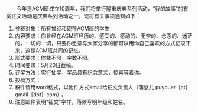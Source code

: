 　　今年是ACM班成立10周年，我们将举行隆重庆典系列活动，“我的故事”的有奖征文活动是庆典系列活动之一，现将有关事项通知如下：

1. 参赛对象：所有曾经和现在ACM班的学生
2. 内容要求：你曾经在ACM班经历的、感受的、感动的、无奈的、忐忑的、迷茫的，一切的一切，只要你愿意与大家分享的都可以用你自己喜欢的方式记录下来，这是ACM班共同的记忆。
3. 形式要求：体裁不限，字数不限。
4. 时间要求：5月20日截稿。
5. 评奖方法：实行抽奖，奖品具有纪念意义，惊喜等着你。
6. 投稿方式：
  1. 稿件请用word格式，以附件方式email给征文负责人（蒲悠儿 puyouer［at］gmail［dot］com）；
  2. 注意邮件表明“征文”字样，落款写明年级和姓名。
